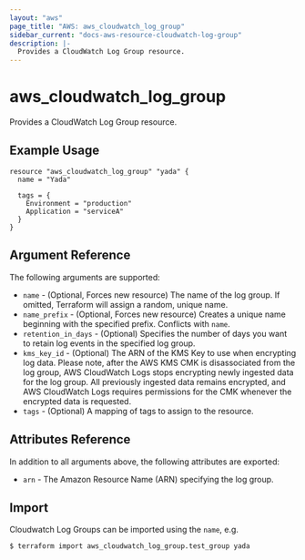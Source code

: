 ```yaml
---
layout: "aws"
page_title: "AWS: aws_cloudwatch_log_group"
sidebar_current: "docs-aws-resource-cloudwatch-log-group"
description: |-
  Provides a CloudWatch Log Group resource.
---
```


# aws_cloudwatch_log_group

Provides a CloudWatch Log Group resource.

## Example Usage

```hcl
resource "aws_cloudwatch_log_group" "yada" {
  name = "Yada"

  tags = {
    Environment = "production"
    Application = "serviceA"
  }
}
```

## Argument Reference

The following arguments are supported:

* `name` - (Optional, Forces new resource) The name of the log group. If omitted, Terraform will assign a random, unique name.
* `name_prefix` - (Optional, Forces new resource) Creates a unique name beginning with the specified prefix. Conflicts with `name`.
* `retention_in_days` - (Optional) Specifies the number of days
  you want to retain log events in the specified log group.
* `kms_key_id` - (Optional) The ARN of the KMS Key to use when encrypting log data. Please note, after the AWS KMS CMK is disassociated from the log group,
AWS CloudWatch Logs stops encrypting newly ingested data for the log group. All previously ingested data remains encrypted, and AWS CloudWatch Logs requires
permissions for the CMK whenever the encrypted data is requested.
* `tags` - (Optional) A mapping of tags to assign to the resource.

## Attributes Reference

In addition to all arguments above, the following attributes are exported:

* `arn` - The Amazon Resource Name (ARN) specifying the log group.


## Import

Cloudwatch Log Groups can be imported using the `name`, e.g.

```
$ terraform import aws_cloudwatch_log_group.test_group yada
```
